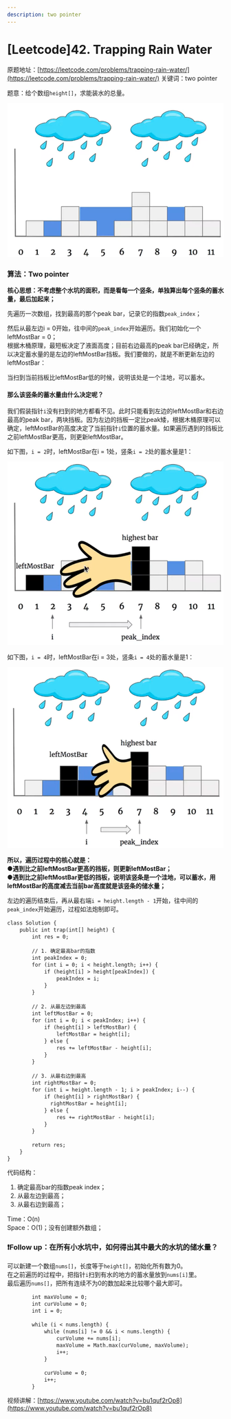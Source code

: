 ```yaml
---
description: two pointer
---
```


# \[Leetcode\]42. Trapping Rain Water

原题地址：[https://leetcode.com/problems/trapping-rain-water/](https://leetcode.com/problems/trapping-rain-water/) 关键词：two pointer

题意：给个数组`height[]`，求能装水的总量。

![](.gitbook/assets/screen-shot-2021-07-08-at-12.09.12-am.png)



### 算法：Two pointer

**核心思想：不考虑整个水坑的面积，而是看每一个竖条，单独算出每个竖条的蓄水量，最后加起来；**

  
先遍历一次数组，找到最高的那个peak bar，记录它的指数`peak_index`；

然后从最左边i = 0开始，往中间的`peak_index`开始遍历。我们初始化一个leftMostBar = 0；  
根据木桶原理，最短板决定了液面高度；目前右边最高的peak bar已经确定，所以决定蓄水量的是左边的leftMostBar挡板。我们要做的，就是不断更新左边的leftMostBar：

当扫到当前挡板比leftMostBar低的时候，说明该处是一个洼地，可以蓄水。

#### 那么该竖条的蓄水量由什么决定呢？

我们假装指针`i`没有扫到的地方都看不见。此时只能看到左边的leftMostBar和右边最高的peak bar，两块挡板。因为左边的挡板一定比peak矮，根据木桶原理可以确定，leftMostBar的高度决定了当前指针`i`位置的蓄水量。如果遍历遇到的挡板比之前leftMostBar更高，则更新leftMostBar。

如下图，`i = 2`时，leftMostBar在i = 1处，竖条`i = 2`处的蓄水量是1：

![](.gitbook/assets/screen-shot-2021-07-08-at-1.01.26-am.png)



如下图，`i = 4`时，leftMostBar在i = 3处，竖条`i = 4`处的蓄水量是1：

![](.gitbook/assets/screen-shot-2021-07-08-at-1.18.18-am.png)

**所以，遍历过程中的核心就是：  
●遇到比之前leftMostBar更高的挡板，则更新leftMostBar；  
●遇到比之前leftMostBar更低的挡板，说明该竖条是一个洼地，可以蓄水，用leftMostBar的高度减去当前bar高度就是该竖条的储水量；**



左边的遍历结束后，再从最右端`i = height.length - 1`开始，往中间的`peak_index`开始遍历，过程如法炮制即可。

```text
class Solution {
    public int trap(int[] height) {
        int res = 0;
        
        // 1. 确定最高bar的指数
        int peakIndex = 0;
        for (int i = 0; i < height.length; i++) {
            if (height[i] > height[peakIndex]) {
                peakIndex = i;
            }
        }
        
        // 2. 从最左边到最高
        int leftMostBar = 0;
        for (int i = 0; i < peakIndex; i++) {
            if (height[i] > leftMostBar) {
                leftMostBar = height[i];
            } else {
                res += leftMostBar - height[i];
            }
        }
        
        // 3. 从最右边到最高
        int rightMostBar = 0;
        for (int i = height.length - 1; i > peakIndex; i--) {
            if (height[i] > rightMostBar) {
              rightMostBar = height[i];
            } else {
                res += rightMostBar - height[i];
            }
        }
        
        return res;
    }
}
```

代码结构：  
1. 确定最高bar的指数peak index；  
2. 从最左边到最高；  
3. 从最右边到最高；

Time：O\(n\)  
Space：O\(1\)；没有创建额外数组；



### ❗️Follow up：在所有小水坑中，如何得出其中最大的水坑的储水量？

可以新建一个数组`nums[]`，长度等于`height[]`，初始化所有数为0。  
在之前遍历的过程中，把指针`i`扫到有水的地方的蓄水量放到`nums[i]`里。  
最后遍历`nums[]`，把所有连续不为0的数加起来比较哪个最大即可。

```text
        int maxVolume = 0;
        int curVolume = 0;
        int i = 0;
         
        while (i < nums.length) {
            while (nums[i] != 0 && i < nums.length) {
                curVolume += nums[i];
                maxVolume = Math.max(curVolume, maxVolume);
                i++;
            }
            
            curVolume = 0;
            i++;
        }
```







视频讲解：[https://www.youtube.com/watch?v=bu1quf2rOp8](https://www.youtube.com/watch?v=bu1quf2rOp8)




